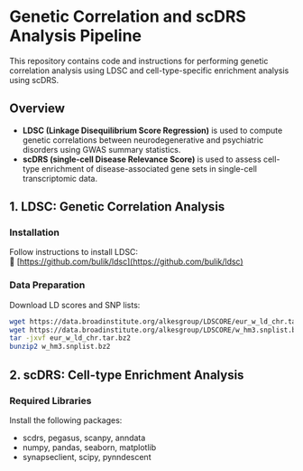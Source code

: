 # Genetic Correlation and scDRS Analysis Pipeline

This repository contains code and instructions for performing genetic correlation analysis using LDSC and cell-type-specific enrichment analysis using scDRS.

## Overview

- **LDSC (Linkage Disequilibrium Score Regression)** is used to compute genetic correlations between neurodegenerative and psychiatric disorders using GWAS summary statistics.
- **scDRS (single-cell Disease Relevance Score)** is used to assess cell-type enrichment of disease-associated gene sets in single-cell transcriptomic data.

## 1. LDSC: Genetic Correlation Analysis

### Installation

Follow instructions to install LDSC:  
🔗 [https://github.com/bulik/ldsc](https://github.com/bulik/ldsc)

### Data Preparation

Download LD scores and SNP lists:

```bash
wget https://data.broadinstitute.org/alkesgroup/LDSCORE/eur_w_ld_chr.tar.bz2
wget https://data.broadinstitute.org/alkesgroup/LDSCORE/w_hm3.snplist.bz2
tar -jxvf eur_w_ld_chr.tar.bz2
bunzip2 w_hm3.snplist.bz2
```
## 2. scDRS: Cell-type Enrichment Analysis

### Required Libraries

Install the following packages:
- scdrs, pegasus, scanpy, anndata
- numpy, pandas, seaborn, matplotlib
- synapseclient, scipy, pynndescent
